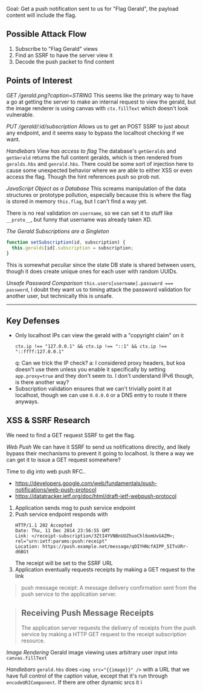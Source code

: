 Goal: Get a push notification sent to us for "Flag Gerald", the payload content
      will include the flag.

## Possible Attack Flow
1. Subscribe to "Flag Gerald" views
2. Find an SSRF to have the server view it
3. Decode the push packet to find content

## Points of Interest
*GET /gerald.png?caption=STRING*
This seems like the primary way to have a go at getting the server to make
an internal request to view the gerald, but the image renderer is using
canvas with `ctx.fillText` which doesn't look vulnerable.

*PUT /gerald/:id/subscription*
Allows us to get an POST SSRF to just about any endpoint, and it seems easy
to bypass the localhost checking if we want.

*Handlebars View has access to flag*
The database's `getGeralds` and `getGerald` returns the full content geralds,
which is then rendered from `geralds.hbs` and `genrald.hbs`. There could be some
sort of injection here to cause some unexpected behavior where we are able to
either XSS or even access the flag. Though the hint references push so prob not.
<!-- attack the password validation for another user, but technically this is unsafe. -->

*JavaScript Object as a Database*
This screams manipulation of the data structures or prototype pollution,
especially because this is where the flag is stored in memory `this.flag`,
but I can't find a way yet.

There is no real validation on `username`, so we can set it to stuff like
`__proto__`, but funny that username was already taken XD.

*The Gerald Subscriptions are a Singleton*
```javascript
function setSubscription(id, subscription) {
  this.geralds[id].subscription = subscription;
}
```
This is somewhat peculiar since the state DB state is shared between users,
though it does create unique ones for each user with random UUIDs.

*Unsafe Password Comparison*
`this.users[username].password === password`, I doubt they want us to timing
attack the password validation for another user, but technically this is unsafe.

--------------------------------------------------------------------------------

## Key Defenses
- Only localhost IPs can view the gerald with a "copyright claim" on it
  ```
  ctx.ip !== "127.0.0.1" && ctx.ip !== "::1" && ctx.ip !== "::ffff:127.0.0.1"
  ```
  q: Can we trick the IP check?
  a: I considered proxy headers, but koa doesn't use them unless you enable it
     specifically by setting `app.proxy=true` and they don't seem to.
     I don't understand IPv6 though, is there another way?
- Subscription validation ensures that we can't trivially point it at localhost,
  though we can use `0.0.0.0` or a DNS entry to route it there anyways.

## XSS & SSRF Research
We need to find a GET request SSRF to get the flag.

*Web Push*
We can have it SSRF to send us notifications directly, and likely bypass their
mechanisms to prevent it going to localhost. Is there a way we can get it to
issue a GET request somewhere?

Time to dig into web push RFC..
- https://developers.google.com/web/fundamentals/push-notifications/web-push-protocol
- https://datatracker.ietf.org/doc/html/draft-ietf-webpush-protocol


1. Application sends msg to push service endpoint
2. Push service endpoint responds with 
   ```
   HTTP/1.1 202 Accepted
   Date: Thu, 11 Dec 2014 23:56:55 GMT
   Link: </receipt-subscription/3ZtI4YVNBnUUZhuoChl6omUvG4ZM>; rel="urn:ietf:params:push:receipt"
   Location: https://push.example.net/message/qDIYHNcfAIPP_5ITvURr-d6BGt
   ```
   The receipt will be set to the SSRF URL
3. Application eventually requests receipts by making a GET request to the link



> push message receipt:  A message delivery confirmation sent from the
>      push service to the application server.

> ## Receiving Push Message Receipts
> The application server requests the delivery of receipts from the
>    push service by making a HTTP GET request to the receipt subscription
>       resource.


*Image Rendering*
Gerald image viewing uses arbitrary user input into `canvas.fillText`

*Handlebars*
`gerald.hbs` does `<img src="{{image}}" />` with a URL that we have full control
of the caption value, except that it's run through `encodeURIComponent`. If
there are other dynamic srcs it i
